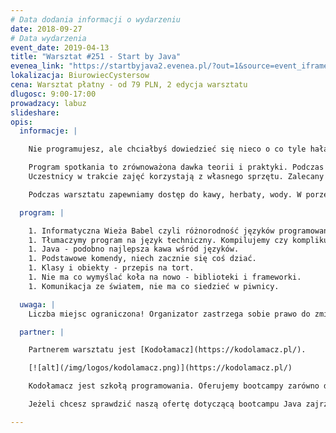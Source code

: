 ```yaml
---
# Data dodania informacji o wydarzeniu
date: 2018-09-27
# Data wydarzenia
event_date: 2019-04-13
title: "Warsztat #251 - Start by Java"
evenea_link: "https://startbyjava2.evenea.pl/?out=1&source=event_iframe"
lokalizacja: BiurowiecCystersow
cena: Warsztat płatny - od 79 PLN, 2 edycja warsztatu
dlugosc: 9:00-17:00
prowadzacy: labuz
slideshare:
opis:
  informacje: |

    Nie programujesz, ale chciałbyś dowiedzieć się nieco o co tyle hałasu? Piszesz na co dzień po polsku, angielsku lub niemiecku i chciałbyś poznać jeszcze jeden język? Zapraszamy na warsztaty, na których poznasz podstawowe elementy związane z tworzeniem oprogramowania. Jako bazę wybraliśmy platformę Java. Znany, prosty język obiektowy (co to oznacza dowiesz się również z warsztatów), duża ilość dodatkowych bibliotek, ogromna społeczność daje podstawy sądzić iż nie jest to najgorszy wybór dla początkujących ;) 

    Program spotkania to zrównoważona dawka teorii i praktyki. Podczas warsztatów uczestnicy dowiedzą się podstawowych informacji na temat jezyka Java oraz stworzą proste przykłady pod okiem prowadzącego. Skoro warsztaty to praktyka. Skoro praktyka to poprogramować trzeba. Po krótkim wstępie teoretycznym przejdziemy do realizacji ćwiczeń w ramach których stworzymy podstawowe struktury programu w Java, wykorzystamy struktury danych takie jak kolekcje, wzorce projektowe, nauczymy się korzystać z zewnętrznych bibliotek oraz narzędzi do automatycznego budowania projektu. Czasu jest niewiele, więc i nasze przykłady będą proste, ale postaramy się aby były bazą do dalszej nauki zgłębiania sztuki programowania.
    Uczestnicy w trakcie zajęć korzystają z własnego sprzętu. Zalecany laptop z min. 4gb  ram.

    Podczas warsztatu zapewniamy dostęp do kawy, herbaty, wody. W porze obiadowej zapewniamy pizzę w wersji mięsnej lub wegetariańskiej.

  program: |

    1. Informatyczna Wieża Babel czyli różnorodność języków programowania.
    1. Tłumaczymy program na język techniczny. Kompilujemy czy komplikujemy? 
    1. Java - podobno najlepsza kawa wśród języków.
    1. Podstawowe komendy, niech zacznie się coś dziać.
    1. Klasy i obiekty - przepis na tort.
    1. Nie ma co wymyślać koła na nowo - biblioteki i frameworki.
    1. Komunikacja ze światem, nie ma co siedzieć w piwnicy.

  uwaga: |
    Liczba miejsc ograniczona! Organizator zastrzega sobie prawo do zmiany lokalizacji wydarzenia oraz jego odwołania w przypadku niezgłoszenia się minimalnej liczby uczestników.

  partner: |

    Partnerem warsztatu jest [Kodołamacz](https://kodolamacz.pl/).

    [![alt](/img/logos/kodolamacz.png)](https://kodolamacz.pl/)

    Kodołamacz jest szkołą programowania. Oferujemy bootcampy zarówno dla osób początkujących jak i posiadających doświadczenie w programowaniu. Program i formuła bootcampów Kodołamacz opracowana została na bazie naszych wieloletnich obserwacji potrzeb rynku IT. Zaprosiliśmy do ich współtworzenia ekspertów z proponowanych przez nas ścieżek. Wspólnie z nimi opracowaliśmy program obejmujący optymalny zestaw technologii oraz formułę pracy projektowej, która pozwala zdobyć doświadczenie odpowiadające realiom pracy w działach programistycznych.

    Jeżeli chcesz sprawdzić naszą ofertę dotyczącą bootcampu Java zajrzyj tu: https://kodolamacz.pl/bootcamp-java/.  

---
```

